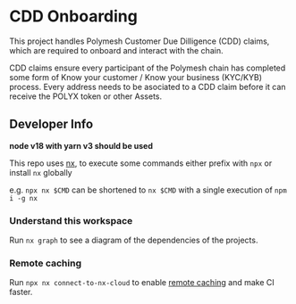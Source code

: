 # CDD Onboarding

This project handles Polymesh Customer Due Dilligence (CDD) claims, which are required to onboard and interact with the chain.

CDD claims ensure every participant of the Polymesh chain has completed some form of Know your customer / Know your business (KYC/KYB) process. Every address needs to be asociated to a CDD claim before it can receive the POLYX token or other Assets.

## Developer Info

**node v18 with yarn v3 should be used**

This repo uses [nx](https://nx.dev), to execute some commands either prefix with `npx` or install `nx` globally

e.g. `npx nx $CMD` can be shortened to `nx $CMD` with a single execution of `npm i -g nx`

### Understand this workspace

Run `nx graph` to see a diagram of the dependencies of the projects.

### Remote caching

Run `npx nx connect-to-nx-cloud` to enable [remote caching](https://nx.app) and make CI faster.
